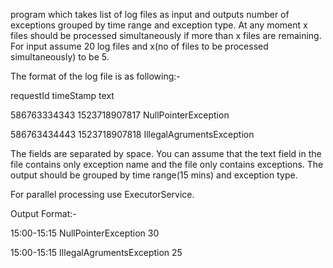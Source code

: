program which takes list of log files as input and outputs number of exceptions grouped by time range and exception type. At any moment x files should be processed simultaneously if more than x files are remaining. For input assume 20 log files and x(no of files to be processed simultaneously) to be 5. 

The format of the log file is as following:-


requestId      timeStamp       text

586763334343 1523718907817 NullPointerException

586763434443 1523718907818 IllegalAgrumentsException



The fields are separated by space. You can assume that the text field in the file contains only exception name and the file only contains exceptions. The output should be grouped by time range(15 mins) and exception type.


For parallel processing use ExecutorService.


Output Format:-


15:00-15:15 NullPointerException 30

15:00-15:15 IllegalAgrumentsException 25
